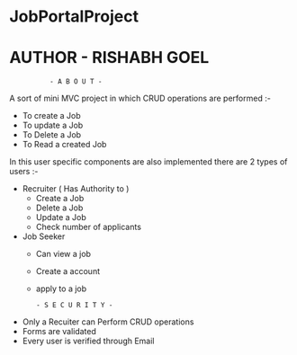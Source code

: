 # JobPortalProject
# AUTHOR - RISHABH GOEL
              - A B O U T -
A sort of mini MVC project in which CRUD operations are performed :-
  * To create a Job
  * To update a Job
  * To Delete a Job
  * To Read a created Job

In this user specific components are also implemented there are 2 types of users :-
  * Recruiter ( Has Authority to )
      -  Create a Job
      -  Delete a Job
      -  Update a Job
      -  Check number of applicants
  * Job Seeker
      - Can view a job
      - Create a account
      - apply to a job

            - S E C U R I T Y -
* Only a Recuiter can Perform CRUD operations
* Forms are validated
* Every user is verified through Email

